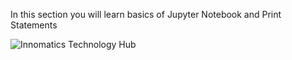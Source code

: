 In this section you will learn basics of Jupyter Notebook and Print Statements

![Innomatics Technology Hub](https://www.innomatics.in)
